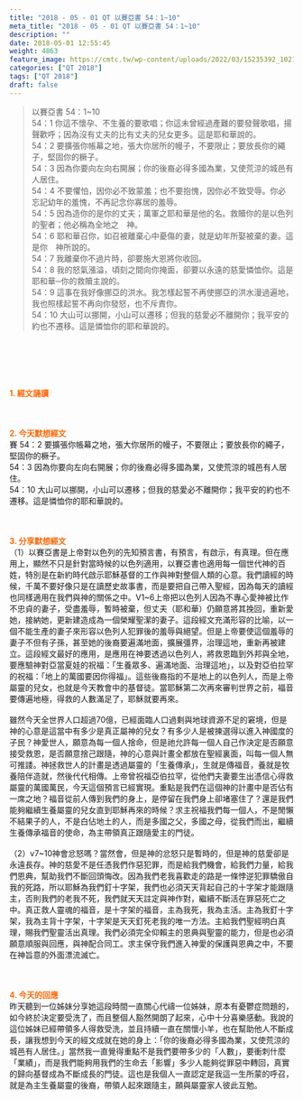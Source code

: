 ```yaml
---
title: "2018 - 05 - 01 QT 以賽亞書 54：1~10"
meta_title: "2018 - 05 - 01 QT 以賽亞書 54：1~10"
description: ""
date: 2018-05-01 12:55:45
weight: 4863
feature_image: https://cmtc.tw/wp-content/uploads/2022/03/15235392_10211799862337740_180693556567566654_o-1.webp
categories: ["QT 2018"]
tags: ["QT 2018"]
draft: false
---
```


<blockquote>以賽亞書 54：1~10<br />
54：1 你這不懷孕、不生養的要歌唱；你這未曾經過產難的要發聲歌唱，揚聲歡呼；因為沒有丈夫的比有丈夫的兒女更多。這是耶和華說的。<br />
54：2 要擴張你帳幕之地，張大你居所的幔子，不要限止；要放長你的繩子，堅固你的橛子。<br />
54：3 因為你要向左向右開展；你的後裔必得多國為業，又使荒涼的城邑有人居住。<br />
54：4 不要懼怕，因你必不致蒙羞；也不要抱愧，因你必不致受辱。你必忘記幼年的羞愧，不再記念你寡居的羞辱。<br />
54：5 因為造你的是你的丈夫；萬軍之耶和華是他的名。救贖你的是以色列的聖者；他必稱為全地之　神。<br />
54：6 耶和華召你，如召被離棄心中憂傷的妻，就是幼年所娶被棄的妻。這是你　神所說的。<br />
54：7 我離棄你不過片時，卻要施大恩將你收回。<br />
54：8 我的怒氣漲溢，頃刻之間向你掩面，卻要以永遠的慈愛憐恤你。這是耶和華─你的救贖主說的。<br />
54：9 這事在我好像挪亞的洪水。我怎樣起誓不再使挪亞的洪水漫過遍地，我也照樣起誓不再向你發怒，也不斥責你。<br />
54：10 大山可以挪開，小山可以遷移；但我的慈愛必不離開你；我平安的約也不遷移。這是憐恤你的耶和華說的。</blockquote><br />
&nbsp;<br />
<br />
&nbsp;<br />
<br />
<span style="color: #ff6600;"><strong>1. </strong><strong>經文誦讀</strong></span><br />
<br />
<span style="color: #ff6600;"><strong> </strong></span><br />
<br />
<span style="color: #ff6600;"><strong>2. 今天默想</strong><strong>經文<br />
</strong></span>賽 54：2 要擴張你帳幕之地，張大你居所的幔子，不要限止；要放長你的繩子，堅固你的橛子。<br />
54：3 因為你要向左向右開展；你的後裔必得多國為業，又使荒涼的城邑有人居住。<br />
54：10 大山可以挪開，小山可以遷移；但我的慈愛必不離開你；我平安的約也不遷移。這是憐恤你的耶和華說的。<br />
<br />
&nbsp;<br />
<br />
<span style="color: #ff6600;"><strong>3. 分享默想經文<br />
</strong></span>（1）以賽亞書是上帝對以色列的先知預言書，有預言，有啟示，有真理。但在應用上，顯然不只是針對當時候的以色列適用，以賽亞書也適用每一個世代神的百姓，特別是在新約時代啟示耶穌基督的工作與神對整個人類的心意。我們讀經的時候，千萬不要好像只是在讀歷史故事書，而是要把自己帶入聖經，因為每天的讀經也同樣適用在我們與神的關係之中。V1~6上帝把以色列人因為不專心愛神被比作不忠貞的妻子，受盡羞辱，暫時被棄，但丈夫（耶和華）仍願意將其挽回，重新愛她，接納她，更新建造成為一個榮耀聖潔的妻子。這段經文充滿形容的比喻，以一個不能生產的妻子來形容以色列人犯罪後的羞辱與絕望。但是上帝要使這個羞辱的妻子不但有子孫，甚至她的後裔要遍滿地面，擴展彊界，治理這地，重新再被建立。這段經文最好的應用，是應用在神要透過以色列人，將救恩臨到外邦與全地，要應驗神對亞當夏娃的祝福：「生養眾多、遍滿地面、治理這地」，以及對亞伯拉罕的祝福：「地上的萬國要因你得福」。這些後裔指的不是地上的以色列人，而是上帝屬靈的兒女，也就是今天教會中的基督徒。當耶穌第二次再來審判世界之前，福音要傳遍地極，得救的人數滿足了，耶穌就要再來。<br />
<br />
雖然今天全世界人口超過70億，已經面臨人口過剩與地球資源不足的窘境，但是神的心意是這當中有多少是真正屬神的兒女？有多少人是被揀選得以進入神國度的子民？神愛世人，願意為每一個人捨命，但是祂允許每一個人自己作決定是否願意接受救恩，是否願意捨己跟隨，神的心意與計畫全都放在聖經裏面，叫每一個人無可推諉。神拯救世人的計畫是透過屬靈的「生養傳承」，生就是傳福音，養就是牧養陪伴造就，然後代代相傳。上帝曾祝福亞伯拉罕，從他們夫妻要生出憑信心得救屬靈的萬國萬民，今天這個預言已經實現。重點是我們在這個神的計畫中是否佔有一席之地？福音從前人傳到我們的身上，是停留在我們身上卻堵塞住了？還是我們能夠繼續生養屬靈的兒女直到耶穌再來的時候？求主祝福我們每一個人，不是閒懶不結果子的人，不是白佔地土的人，而是多國之父，多國之母，從我們而出，繼續生養傳承福音的使命，為主帶領真正跟隨愛主的門徒。<br />
<br />
（2）v7~10神會忿怒嗎？當然會，但是神的忿怒只是暫時的，但是神的慈愛卻是永遠長存。神的慈愛不是任憑我們作惡犯罪，而是給我們機會，給我們力量，給我們恩典，幫助我們不斷回頭悔改。因為我們老我喜歡走的路是一條悖逆犯罪驕傲自我的死路，所以耶穌為我們釘十字架，我們也必須天天背起自己的十字架才能跟隨主，否則我們的老我不死，我們就天天註定與神作對，繼續不斷活在罪惡死亡之中。真正救人靈魂的福音，是十字架的福音，主為我死，我為主活。主為我釘十字架，我為主背十字架，十字架是天天釘死老我的唯一方法。主給我們聖經明白真理，賜我們聖靈活出真理。我們必須完全仰賴主的恩典與聖靈的能力，但是也必須願意順服與回應，與神配合同工。求主保守我們進入神愛的保護與恩典之中，不要在神旨意的外面漂流滅亡。<br />
<br />
&nbsp;<br />
<br />
<span style="color: #ff6600;"><strong>4. 今天的回應<br />
</strong></span>昨天聽到一位姊妹分享她這段時間一直關心代禱一位姊妹，原本有憂鬱症問題的，如今終於決定要受洗了，而且整個人豁然開朗了起來，心中十分喜樂感動。我說的這位姊妹已經帶領多人得救受洗，並且持續一直在關懷小羊，也在幫助他人不斷成長，讓我想到今天的經文成就在她的身上：「你的後裔必得多國為業，又使荒涼的城邑有人居住。」當然我一直覺得重點不是我們要帶多少的「人數」，要衝刺什麼「業績」，而是我們能夠用我們的生命去「影響」多少人能夠從罪惡中轉回，真實的歸向基督成為不斷成長的門徒。這也是我個人一直認定是我這一生所蒙的呼召，就是為主生養屬靈的後裔，帶領人起來跟隨主，願與屬靈家人彼此互勉。<br />
<br />
&nbsp;
        